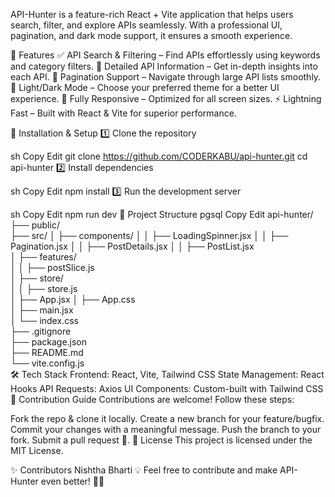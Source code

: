 API-Hunter is a feature-rich React + Vite application that helps users search, filter, and explore APIs seamlessly. With a professional UI, pagination, and dark mode support, it ensures a smooth experience.

📌 Features
✅ API Search & Filtering – Find APIs effortlessly using keywords and category filters.
📄 Detailed API Information – Get in-depth insights into each API.
🔄 Pagination Support – Navigate through large API lists smoothly.
🎨 Light/Dark Mode – Choose your preferred theme for a better UI experience.
📱 Fully Responsive – Optimized for all screen sizes.
⚡ Lightning Fast – Built with React & Vite for superior performance.

🚀 Installation & Setup
1️⃣ Clone the repository

sh
Copy
Edit
git clone https://github.com/CODERKABU/api-hunter.git
cd api-hunter
2️⃣ Install dependencies

sh
Copy
Edit
npm install
3️⃣ Run the development server

sh
Copy
Edit
npm run dev
📂 Project Structure
pgsql
Copy
Edit
api-hunter/
├── public/           
├── src/
│   ├── components/
│   │   ├── LoadingSpinner.jsx
│   │   ├── Pagination.jsx
│   │   ├── PostDetails.jsx
│   │   ├── PostList.jsx   
│   ├── features/     
│   │   ├── postSlice.js       
│   ├── store/     
│   │   ├── store.js      
│   ├── App.jsx
│   ├── App.css      
│   ├── main.jsx      
│   └── index.css     
├── .gitignore         
├── package.json       
├── README.md          
└── vite.config.js     
🛠 Tech Stack
Frontend: React, Vite, Tailwind CSS
State Management: React Hooks
API Requests: Axios
UI Components: Custom-built with Tailwind CSS
🤝 Contribution Guide
Contributions are welcome! Follow these steps:

Fork the repo & clone it locally.
Create a new branch for your feature/bugfix.
Commit your changes with a meaningful message.
Push the branch to your fork.
Submit a pull request 🚀.
📄 License
This project is licensed under the MIT License.

✨ Contributors
Nishtha Bharti
💡 Feel free to contribute and make API-Hunter even better! 🚀✨

